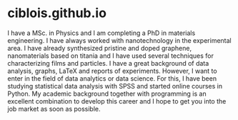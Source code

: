 # ciblois.github.io
I have a MSc. in Physics and I am completing a PhD in materials engineering. I have always worked with nanotechnology in the experimental area. I have already synthesized pristine and doped graphene, nanomaterials based on titania and I have used several techniques for characterizing films and particles. I have a great background of data analysis, graphs, LaTeX and reports of experiments. However, I want to enter in the field of data analytics or data science. For this, I have been studying statistical data analysis with SPSS and started online courses in Python. My academic background together with programming is an excellent combination to develop this career and I hope to get you into the job market as soon as possible.
